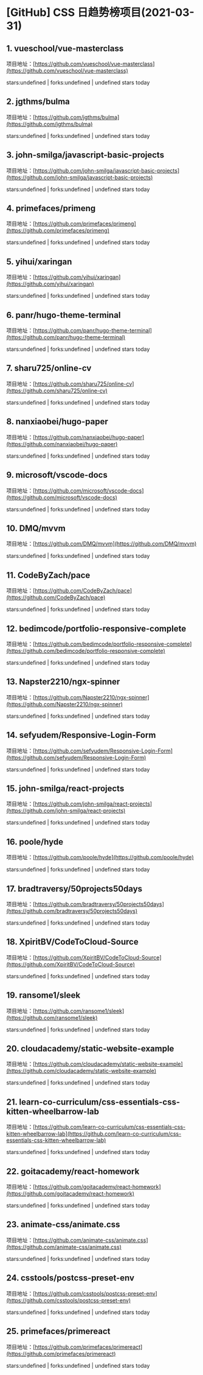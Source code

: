 # [GitHub] CSS 日趋势榜项目(2021-03-31)

## 1. vueschool/vue-masterclass 

项目地址：[https://github.com/vueschool/vue-masterclass](https://github.com/vueschool/vue-masterclass)

stars:undefined | forks:undefined | undefined stars today 



## 2. jgthms/bulma 

项目地址：[https://github.com/jgthms/bulma](https://github.com/jgthms/bulma)

stars:undefined | forks:undefined | undefined stars today 



## 3. john-smilga/javascript-basic-projects 

项目地址：[https://github.com/john-smilga/javascript-basic-projects](https://github.com/john-smilga/javascript-basic-projects)

stars:undefined | forks:undefined | undefined stars today 



## 4. primefaces/primeng 

项目地址：[https://github.com/primefaces/primeng](https://github.com/primefaces/primeng)

stars:undefined | forks:undefined | undefined stars today 



## 5. yihui/xaringan 

项目地址：[https://github.com/yihui/xaringan](https://github.com/yihui/xaringan)

stars:undefined | forks:undefined | undefined stars today 



## 6. panr/hugo-theme-terminal 

项目地址：[https://github.com/panr/hugo-theme-terminal](https://github.com/panr/hugo-theme-terminal)

stars:undefined | forks:undefined | undefined stars today 



## 7. sharu725/online-cv 

项目地址：[https://github.com/sharu725/online-cv](https://github.com/sharu725/online-cv)

stars:undefined | forks:undefined | undefined stars today 



## 8. nanxiaobei/hugo-paper 

项目地址：[https://github.com/nanxiaobei/hugo-paper](https://github.com/nanxiaobei/hugo-paper)

stars:undefined | forks:undefined | undefined stars today 



## 9. microsoft/vscode-docs 

项目地址：[https://github.com/microsoft/vscode-docs](https://github.com/microsoft/vscode-docs)

stars:undefined | forks:undefined | undefined stars today 



## 10. DMQ/mvvm 

项目地址：[https://github.com/DMQ/mvvm](https://github.com/DMQ/mvvm)

stars:undefined | forks:undefined | undefined stars today 



## 11. CodeByZach/pace 

项目地址：[https://github.com/CodeByZach/pace](https://github.com/CodeByZach/pace)

stars:undefined | forks:undefined | undefined stars today 



## 12. bedimcode/portfolio-responsive-complete 

项目地址：[https://github.com/bedimcode/portfolio-responsive-complete](https://github.com/bedimcode/portfolio-responsive-complete)

stars:undefined | forks:undefined | undefined stars today 



## 13. Napster2210/ngx-spinner 

项目地址：[https://github.com/Napster2210/ngx-spinner](https://github.com/Napster2210/ngx-spinner)

stars:undefined | forks:undefined | undefined stars today 



## 14. sefyudem/Responsive-Login-Form 

项目地址：[https://github.com/sefyudem/Responsive-Login-Form](https://github.com/sefyudem/Responsive-Login-Form)

stars:undefined | forks:undefined | undefined stars today 



## 15. john-smilga/react-projects 

项目地址：[https://github.com/john-smilga/react-projects](https://github.com/john-smilga/react-projects)

stars:undefined | forks:undefined | undefined stars today 



## 16. poole/hyde 

项目地址：[https://github.com/poole/hyde](https://github.com/poole/hyde)

stars:undefined | forks:undefined | undefined stars today 



## 17. bradtraversy/50projects50days 

项目地址：[https://github.com/bradtraversy/50projects50days](https://github.com/bradtraversy/50projects50days)

stars:undefined | forks:undefined | undefined stars today 



## 18. XpiritBV/CodeToCloud-Source 

项目地址：[https://github.com/XpiritBV/CodeToCloud-Source](https://github.com/XpiritBV/CodeToCloud-Source)

stars:undefined | forks:undefined | undefined stars today 



## 19. ransome1/sleek 

项目地址：[https://github.com/ransome1/sleek](https://github.com/ransome1/sleek)

stars:undefined | forks:undefined | undefined stars today 



## 20. cloudacademy/static-website-example 

项目地址：[https://github.com/cloudacademy/static-website-example](https://github.com/cloudacademy/static-website-example)

stars:undefined | forks:undefined | undefined stars today 



## 21. learn-co-curriculum/css-essentials-css-kitten-wheelbarrow-lab 

项目地址：[https://github.com/learn-co-curriculum/css-essentials-css-kitten-wheelbarrow-lab](https://github.com/learn-co-curriculum/css-essentials-css-kitten-wheelbarrow-lab)

stars:undefined | forks:undefined | undefined stars today 



## 22. goitacademy/react-homework 

项目地址：[https://github.com/goitacademy/react-homework](https://github.com/goitacademy/react-homework)

stars:undefined | forks:undefined | undefined stars today 



## 23. animate-css/animate.css 

项目地址：[https://github.com/animate-css/animate.css](https://github.com/animate-css/animate.css)

stars:undefined | forks:undefined | undefined stars today 



## 24. csstools/postcss-preset-env 

项目地址：[https://github.com/csstools/postcss-preset-env](https://github.com/csstools/postcss-preset-env)

stars:undefined | forks:undefined | undefined stars today 



## 25. primefaces/primereact 

项目地址：[https://github.com/primefaces/primereact](https://github.com/primefaces/primereact)

stars:undefined | forks:undefined | undefined stars today 



